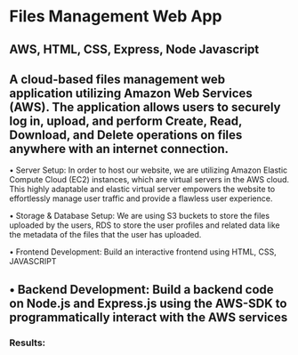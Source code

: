 # **Files Management Web App**
 
## AWS, HTML, CSS, Express, Node Javascript 

A cloud-based files management web application utilizing Amazon Web Services (AWS). The application allows users to securely log in, upload, and perform Create, Read, Download, and Delete operations on files anywhere with an internet connection.
---
•	Server Setup:
In order to host our website, we are utilizing Amazon Elastic Compute Cloud (EC2) instances, which are virtual servers in the AWS cloud. This highly adaptable and elastic virtual server empowers the website to effortlessly manage user traffic and provide a flawless user experience.

•	Storage & Database Setup:
We are using S3 buckets to store the files uploaded by the users, RDS to store the user profiles and related data like the metadata of the files that the user has uploaded.

•	Frontend Development:
Build an interactive frontend using HTML, CSS, JAVASCRIPT

•	Backend Development:
Build a backend code on Node.js and Express.js using the AWS-SDK to programmatically interact with the AWS services
---
### Results:

